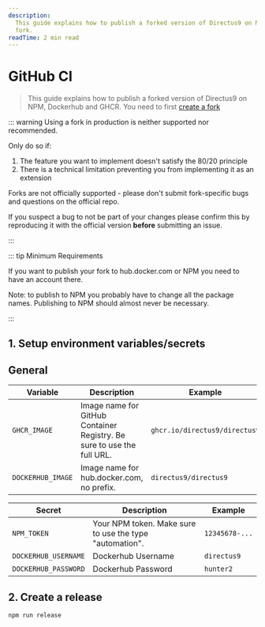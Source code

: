 ```yaml
---
description:
  This guide explains how to publish a forked version of Directus9 on NPM, Dockerhub and GHCR. You need to first create a
  fork.
readTime: 2 min read
---
```


# GitHub CI

> This guide explains how to publish a forked version of Directus9 on NPM, Dockerhub and GHCR. You need to first
> [create a fork](/contributing/running-locally)

::: warning Using a fork in production is neither supported nor recommended.

Only do so if:

1. The feature you want to implement doesn't satisfy the 80/20 principle
2. There is a technical limitation preventing you from implementing it as an extension

Forks are not officially supported - please don't submit fork-specific bugs and questions on the official repo.

If you suspect a bug to not be part of your changes please confirm this by reproducing it with the official version
**before** submitting an issue.

:::

::: tip Minimum Requirements

If you want to publish your fork to hub.docker.com or NPM you need to have an account there.

Note: to publish to NPM you probably have to change all the package names. Publishing to NPM should almost never be
necessary.

:::

## 1. Setup environment variables/secrets

## General

| Variable          | Description                                                            | Example                     |
| ----------------- | ---------------------------------------------------------------------- | --------------------------- |
| `GHCR_IMAGE`      | Image name for GitHub Container Registry. Be sure to use the full URL. | `ghcr.io/directus9/directus9` |
| `DOCKERHUB_IMAGE` | Image name for hub.docker.com, no prefix.                              | `directus9/directus9`         |

| Secret               | Description                                             | Example        |
| -------------------- | ------------------------------------------------------- | -------------- |
| `NPM_TOKEN`          | Your NPM token. Make sure to use the type "automation". | `12345678-...` |
| `DOCKERHUB_USERNAME` | Dockerhub Username                                      | `directus9`     |
| `DOCKERHUB_PASSWORD` | Dockerhub Password                                      | `hunter2`      |

## 2. Create a release

```bash
npm run release
```
